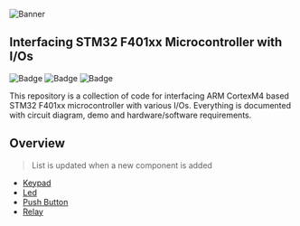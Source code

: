 ![Banner](https://github.com/parikshitpagare/stm32f401xx-io-interfacing/assets/80714882/f710cef4-060e-4e09-bd3b-dcbe01c8cbaa)

## Interfacing STM32 F401xx Microcontroller with I/Os

![Badge](https://img.shields.io/badge/STM32-F401-03234B?style=for-the-badge&logo=stmicroelectronics&logoColor=white)
![Badge](https://img.shields.io/badge/Cortex_M4-0091BD?style=for-the-badge&logo=arm&logoColor=white)
![Badge](https://img.shields.io/badge/LICENSE-MIT-green?style=for-the-badge)

This repository is a collection of code for interfacing ARM CortexM4 based STM32 F401xx microcontroller with various I/Os. Everything is documented with circuit diagram, demo and hardware/software requirements.

## Overview

> List is updated when a new component is added

- [Keypad](https://github.com/parikshitpagare/stm32f401xx-io-interfacing/tree/main/keypad)
- [Led](https://github.com/parikshitpagare/stm32f401xx-io-interfacing/tree/main/led)
- [Push Button](https://github.com/parikshitpagare/stm32f401xx-io-interfacing/tree/main/push%20button)
- [Relay](https://github.com/parikshitpagare/stm32f401xx-io-interfacing/tree/main/relay)
